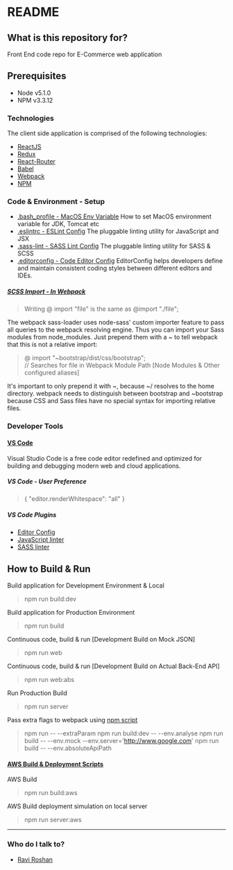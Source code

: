 # README #

## What is this repository for? ##
Front End code repo for E-Commerce web application

## Prerequisites ##
* Node v5.1.0
* NPM v3.3.12

### Technologies ###
The client side application is comprised of the following technologies:

* [ReactJS](http://react-bootstrap.github.io/)
* [Redux](http://redux.js.org/)
* [React-Router](https://github.com/rackt/react-router)
* [Babel](https://babeljs.io/)
* [Webpack](https://webpack.js.org/)
* [NPM](https://www.npmjs.com/) 


### Code & Environment - Setup ###
* [.bash_profile - MacOS Env Variable](https://apple.stackexchange.com/questions/106778/how-do-i-set-environment-variables-on-os-x/229941#229941)
 How to set MacOS environment variable for JDK, Tomcat etc
* [.eslintrc - ESLint Config](https://eslint.org/)
The pluggable linting utility for JavaScript and JSX
* [.sass-lint - SASS Lint Config](https://github.com/sasstools/sass-lint)
The pluggable linting utility for SASS & SCSS
* [.editorconfig - Code Editor Config](http://editorconfig.org/)
EditorConfig helps developers define and maintain consistent coding styles between different editors and IDEs.

##### [SCSS Import - In Webpack](https://github.com/webpack-contrib/sass-loader) #####

> Writing @ import "file" is the same as @import "./file";

The webpack sass-loader uses node-sass' custom importer feature to pass all queries to the webpack resolving engine. Thus you can import your Sass modules from node_modules. 
Just prepend them with a ~ to tell webpack that this is not a relative import:

> @ import "~bootstrap/dist/css/bootstrap";  
> // Searches for file in Webpack Module Path [Node Modules & Other configured aliases] 

It's important to only prepend it with ~, because ~/ resolves to the home directory. webpack needs to distinguish between bootstrap and ~bootstrap because CSS and Sass files have no special syntax for importing relative files. 

### Developer Tools ###
#### [VS Code](https://code.visualstudio.com/) ####
Visual Studio Code is a free code editor redefined and optimized for building and debugging modern web and cloud applications.

##### VS Code - User Preference #####
> { "editor.renderWhitespace": "all" }


##### VS Code Plugins #####
* [Editor Config](https://marketplace.visualstudio.com/items?itemName=EditorConfig.EditorConfig) 
* [JavaScript linter](https://marketplace.visualstudio.com/items?itemName=dbaeumer.vscode-eslint) 
* [SASS linter](https://marketplace.visualstudio.com/items?itemName=glen-84.sass-lint) 

## How to Build & Run ##

Build application for Development Environment  & Local

> npm run build:dev

Build application for Production Environment 

> npm run build

Continuous code, build & run [Development Build on Mock JSON]

> npm run web

Continuous code, build & run [Development Build on Actual Back-End API]

> npm run web:abs

Run Production Build 

> npm run server

Pass extra flags to webpack using [npm script](https://docs.npmjs.com/cli/run-script)

> npm run <cmd> -- --extraParam
> npm run build:dev -- --env.analyse
> npm run build -- --env.mock --env.server='http://www.google.com'
> npm run build -- --env.absoluteApiPath

#### [AWS Build & Deployment Scripts](http://dkart.s3-website.us-east-2.amazonaws.com/) ####

AWS Build 

> npm run build:aws

AWS Build deployment simulation on local server

> npm run server:aws



----------

### Who do I talk to? ###

* [Ravi Roshan](http://www.raviroshan.info/)
